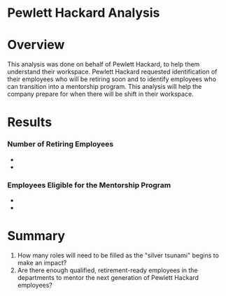 # Pewlett Hackard Analysis

# Overview
This analysis was done on behalf of Pewlett Hackard, to help them understand their workspace. Pewlett Hackard requested identification of their employees who will be retiring soon and to identify employees who can transition into a mentorship program. This analysis will help the company prepare for when there will be shift in their workspace.

# Results
### Number of Retiring Employees
*
*
###  Employees Eligible for the Mentorship Program
*
*
# Summary
1. How many roles will need to be filled as the "silver tsunami" begins to make an impact?
2. Are there enough qualified, retirement-ready employees in the departments to mentor the next generation of Pewlett Hackard employees?
